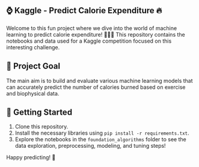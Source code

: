 ## ⌚ Kaggle - Predict Calorie Expenditure 🔥

Welcome to this fun project where we dive into the world of machine learning to predict calorie expenditure! 🏋️‍♀️✨ This repository contains the notebooks and data used for a Kaggle competition focused on this interesting challenge.

## 🎯 Project Goal

The main aim is to build and evaluate various machine learning models that can accurately predict the number of calories burned based on exercise and biophysical data.

## 🚀 Getting Started

1.  Clone this repository.
2.  Install the necessary libraries using `pip install -r requirements.txt`.
3.  Explore the notebooks in the `foundation_algorithms` folder to see the data exploration, preprocessing, modeling, and tuning steps!

Happy predicting! 🎉
